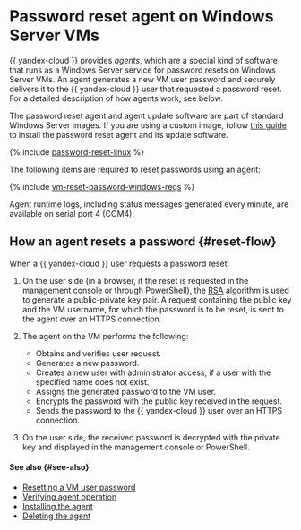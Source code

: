 # Password reset agent on Windows Server VMs

{{ yandex-cloud }} provides _agents_, which are a special kind of software that runs as a Windows Server service for password resets on Windows Server VMs. An agent generates a new VM user password and securely delivers it to the {{ yandex-cloud }} user that requested a password reset. For a detailed description of how agents work, see below.

The password reset agent and agent update software are part of standard Windows Server images. If you are using a custom image, follow [this guide](../operations/vm-guest-agent/install.md) to install the password reset agent and its update software.

{% include [password-reset-linux](../../_includes/compute/password-reset-linux.md) %}

The following items are required to reset passwords using an agent:

{% include [vm-reset-password-windows-reqs](../../_includes/compute/vm-reset-password-windows-reqs.md) %}

Agent runtime logs, including status messages generated every minute, are available on serial port 4 (COM4).

## How an agent resets a password {#reset-flow}

When a {{ yandex-cloud }} user requests a password reset:

1. On the user side (in a browser, if the reset is requested in the management console or through PowerShell), the [RSA](https://en.wikipedia.org/wiki/RSA_(cryptosystem)) algorithm is used to generate a public-private key pair. A request containing the public key and the VM username, for which the password is to be reset, is sent to the agent over an HTTPS connection.
1. The agent on the VM performs the following:

   * Obtains and verifies user request.
   * Generates a new password.
   * Creates a new user with administrator access, if a user with the specified name does not exist.
   * Assigns the generated password to the VM user.
   * Encrypts the password with the public key received in the request.
   * Sends the password to the {{ yandex-cloud }} user over an HTTPS connection.

1. On the user side, the received password is decrypted with the private key and displayed in the management console or PowerShell.

#### See also {#see-also}

* [Resetting a VM user password](../operations/vm-control/vm-reset-password.md)
* [Verifying agent operation](../operations/vm-guest-agent/check.md)
* [Installing the agent](../operations/vm-guest-agent/install.md)
* [Deleting the agent](../operations/vm-guest-agent/uninstall.md)

